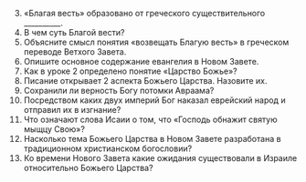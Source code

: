 3. «Благая весть» образовано от греческого существительного __________.   
4. В чем суть Благой вести?  
5. Объясните смысл понятия «возвещать Благую весть» в греческом переводе Ветхого Завета.  
6. Опишите основное содержание евангелия в Новом Завете.   
7. Как в уроке 2 определено понятие «Царство Божье»?   
7. Писание открывает 2 аспекта Божьего Царства. Назовите их.  
9. Сохранили ли верность Богу потомки Авраама?  
10. Посредством каких двух империй Бог наказал еврейский народ и отправил их в изгнание?   
11. Что означают слова Исаии о том, что «Господь обнажит святую мыщцу Свою»?   
12. Насколько тема Божьего Царства в Новом Завете разработана в традиционном христианском богословии?  
13. Ко времени Нового Завета какие ожидания существовали в Израиле относительно Божьего Царства?
